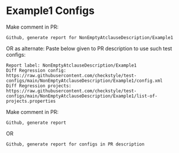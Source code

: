 # Example1 Configs
Make comment in PR:
```
Github, generate report for NonEmptyAtclauseDescription/Example1
```
OR as alternate:
Paste below given to PR description to use such test configs:
```
Report label: NonEmptyAtclauseDescription/Example1
Diff Regression config: https://raw.githubusercontent.com/checkstyle/test-configs/main/NonEmptyAtclauseDescription/Example1/config.xml
Diff Regression projects: https://raw.githubusercontent.com/checkstyle/test-configs/main/NonEmptyAtclauseDescription/Example1/list-of-projects.properties
```
Make comment in PR:
```
Github, generate report
```
OR
```
Github, generate report for configs in PR description
```

